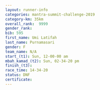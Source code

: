 ```yaml
---
layout: runner-info 
categories: mantra-summit-challenge-2019 
category-km: 35km 
overall_rank:  9999
gender_rank: 
bib: 595
first_name: Umi Latifah
last_name: Purnamasari
gender: F
team_name: N/A
start_(t1): Sun, 12-00-00 am
mbah_kamad_(t2): Sun, 02-34-20 pm
finish_(t3): 
race_time: 14-34-20
status: DNF
certificate: 
---
```

